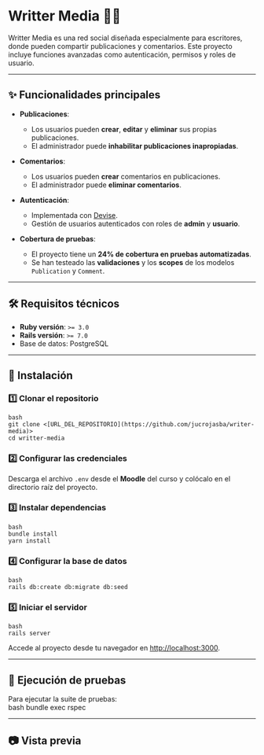 # Writter Media 📖✨  

Writter Media es una red social diseñada especialmente para escritores, donde pueden compartir publicaciones y comentarios. Este proyecto incluye funciones avanzadas como autenticación, permisos y roles de usuario.  

---

## ✨ Funcionalidades principales  

- **Publicaciones**:  
  - Los usuarios pueden **crear**, **editar** y **eliminar** sus propias publicaciones.  
  - El administrador puede **inhabilitar publicaciones inapropiadas**.  

- **Comentarios**:  
  - Los usuarios pueden **crear** comentarios en publicaciones.  
  - El administrador puede **eliminar comentarios**.  

- **Autenticación**:  
  - Implementada con [Devise](https://github.com/heartcombo/devise).  
  - Gestión de usuarios autenticados con roles de **admin** y **usuario**.  

- **Cobertura de pruebas**:  
  - El proyecto tiene un **24% de cobertura en pruebas automatizadas**.  
  - Se han testeado las **validaciones** y los **scopes** de los modelos `Publication` y `Comment`.  

---

## 🛠️ Requisitos técnicos  

- **Ruby versión**: `>= 3.0`  
- **Rails versión**: `>= 7.0`  
- Base de datos: PostgreSQL  

---

## 🚀 Instalación  

### 1️⃣ Clonar el repositorio
```
bash
git clone <[URL_DEL_REPOSITORIO](https://github.com/jucrojasba/writer-media)>
cd writter-media
```

### 2️⃣ Configurar las credenciales  
Descarga el archivo `.env` desde el **Moodle** del curso y colócalo en el directorio raíz del proyecto.  

### 3️⃣ Instalar dependencias 
```
bash
bundle install
yarn install
```

### 4️⃣ Configurar la base de datos 
```
bash
rails db:create db:migrate db:seed
``` 

### 5️⃣ Iniciar el servidor  
```
bash
rails server
```

Accede al proyecto desde tu navegador en [http://localhost:3000](http://localhost:3000).  

---

## 🧪 Ejecución de pruebas  

Para ejecutar la suite de pruebas:  
bash
bundle exec rspec  

---

## 📷 Vista previa




